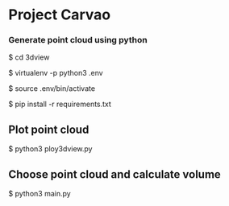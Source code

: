 # Project Carvao # 

### Generate point cloud using python

$ cd 3dview

$ virtualenv -p python3 .env

$ source .env/bin/activate

$ pip install -r requirements.txt

## Plot point cloud
$ python3 ploy3dview.py

## Choose point cloud and calculate volume
$ python3 main.py

